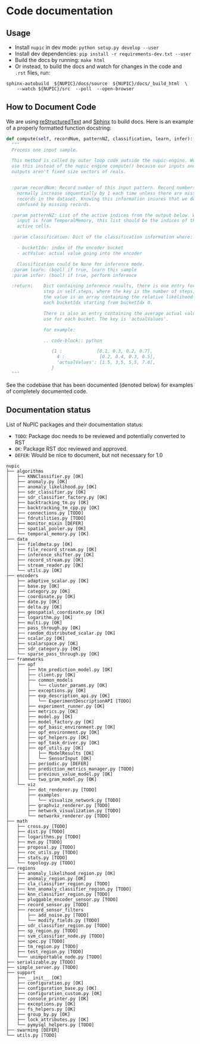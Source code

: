 # Code documentation

## Usage
* Install `nupic` in dev mode: `python setup.py develop --user`
* Install dev dependencies: `pip install -r requirements-dev.txt --user`
* Build the docs by running: `make html`
* Or instead, to build the docs and watch for changes in the code and `.rst` files, run:
```
sphinx-autobuild  ${NUPIC}/docs/source  ${NUPIC}/docs/_build_html  \
    --watch ${NUPIC}/src  --poll  --open-browser
```

## How to Document Code

We are using [reStructuredText](http://docutils.sourceforge.net/docs/user/rst/quickref.html) and [Sphinx](http://www.sphinx-doc.org/en/stable/) to build docs. Here is an example of a properly formatted function docstring:

```python
def compute(self, recordNum, patternNZ, classification, learn, infer):
  """
  Process one input sample.

  This method is called by outer loop code outside the nupic-engine. We
  use this instead of the nupic engine compute() because our inputs and
  outputs aren't fixed size vectors of reals.


  :param recordNum: Record number of this input pattern. Record numbers
    normally increase sequentially by 1 each time unless there are missing
    records in the dataset. Knowing this information insures that we don't get
    confused by missing records.

  :param patternNZ: List of the active indices from the output below. When the
    input is from TemporalMemory, this list should be the indices of the
    active cells.

  :param classification: Dict of the classification information where:

    - bucketIdx: index of the encoder bucket
    - actValue: actual value going into the encoder

    Classification could be None for inference mode.
  :param learn: (bool) if true, learn this sample
  :param infer: (bool) if true, perform inference

  :return:    Dict containing inference results, there is one entry for each
              step in self.steps, where the key is the number of steps, and
              the value is an array containing the relative likelihood for
              each bucketIdx starting from bucketIdx 0.

              There is also an entry containing the average actual value to
              use for each bucket. The key is 'actualValues'.

              for example:

              .. code-block:: python

                 {1 :             [0.1, 0.3, 0.2, 0.7],
                   4 :             [0.2, 0.4, 0.3, 0.5],
                   'actualValues': [1.5, 3,5, 5,5, 7.6],
                 }
  """

```

See the codebase that has been documented (denoted below) for examples of completely documented code.

## Documentation status
List of NuPIC packages and their documentation status:
* `TODO`: Package doc needs to be reviewed and potentially converted to RST
* `OK`: Package RST doc reviewed and approved.
* `DEFER`: Would be nice to document, but not necessary for 1.0

```
nupic
├── algorithms
│   ├── KNNClassifier.py [OK]
│   ├── anomaly.py [OK]
│   ├── anomaly_likelihood.py [OK]
│   ├── sdr_classifier.py [OK]
│   ├── sdr_classifier_factory.py [OK]
│   ├── backtracking_tm.py [OK]
│   ├── backtracking_tm_cpp.py [OK]
│   ├── connections.py [TODO]
│   ├── fdrutilities.py [TODO]
│   ├── monitor_mixin [DEFER]
│   ├── spatial_pooler.py [OK]
│   └── temporal_memory.py [OK]
├── data
│   ├── fieldmeta.py [OK]
│   ├── file_record_stream.py [OK]
│   ├── inference_shifter.py [OK]
│   ├── record_stream.py [OK]
│   ├── stream_reader.py [OK]
│   └── utils.py [OK]
├── encoders
│   ├── adaptive_scalar.py [OK]
│   ├── base.py [OK]
│   ├── category.py [OK]
│   ├── coordinate.py [OK]
│   ├── date.py [OK]
│   ├── delta.py [OK]
│   ├── geospatial_coordinate.py [OK]
│   ├── logarithm.py [OK]
│   ├── multi.py [OK]
│   ├── pass_through.py [OK]
│   ├── random_distributed_scalar.py [OK]
│   ├── scalar.py [OK]
│   ├── scalarspace.py [OK]
│   ├── sdr_category.py [OK]
│   └── sparse_pass_through.py [OK]
├── frameworks
│   ├── opf
│   │   ├── htm_prediction_model.py [OK]
│   │   ├── client.py [OK]
│   │   ├── common_models
│   │   │   └── cluster_params.py [OK]
│   │   ├── exceptions.py [OK]
│   │   ├── exp_description_api.py [OK]
│   │   │   └── ExperimentDescriptionAPI [TODO]
│   │   ├── experiment_runner.py [OK]
│   │   ├── metrics.py [OK]
│   │   ├── model.py [OK]
│   │   ├── model_factory.py [OK]
│   │   ├── opf_basic_environment.py [OK]
│   │   ├── opf_environment.py [OK]
│   │   ├── opf_helpers.py [OK]
│   │   ├── opf_task_driver.py [OK]
│   │   ├── opf_utils.py [OK]
│   │   │   ├── ModelResults [OK]
│   │   │   └── SensorInput [OK]
│   │   ├── periodic.py [DEFER]
│   │   ├── prediction_metrics_manager.py [TODO]
│   │   ├── previous_value_model.py [OK]
│   │   └── two_gram_model.py [OK]
│   └── viz
│       ├── dot_renderer.py [TODO]
│       ├── examples
│       │   └── visualize_network.py [TODO]
│       ├── graphviz_renderer.py [TODO]
│       ├── network_visualization.py [TODO]
│       └── networkx_renderer.py [TODO]
├── math
│   ├── cross.py [TODO]
│   ├── dist.py [TODO]
│   ├── logarithms.py [TODO]
│   ├── mvn.py [TODO]
│   ├── proposal.py [TODO]
│   ├── roc_utils.py [TODO]
│   ├── stats.py [TODO]
│   └── topology.py [TODO]
├── regions
│   ├── anomaly_likelihood_region.py [OK]
│   ├── anomaly_region.py [OK]
│   ├── cla_classifier_region.py [TODO]
│   ├── knn_anomaly_classifier_region.py [TODO]
│   ├── knn_classifier_region.py [TODO]
│   ├── pluggable_encoder_sensor.py [TODO]
│   ├── record_sensor.py [TODO]
│   ├── record_sensor_filters
│   │   ├── add_noise.py [TODO]
│   │   └── modify_fields.py [TODO]
│   ├── sdr_classifier_region.py [TODO]
│   ├── sp_region.py [TODO]
│   ├── svm_classifier_node.py [TODO]
│   ├── spec.py [TODO]
│   ├── tm_region.py [TODO]
│   ├── test_region.py [TODO]
│   └─── unimportable_node.py [TODO]
├── serializable.py [TODO]
├── simple_server.py [TODO]
├── support
│   ├── __init__ [OK]
│   ├── configuration.py [OK]
│   ├── configuration_base.py [OK]
│   ├── configuration_custom.py [OK]
│   ├── console_printer.py [OK]
│   ├── exceptions.py [OK]
│   ├── fs_helpers.py [OK]
│   ├── group_by.py [OK]
│   ├── lock_attributes.py [OK]
│   └── pymysql_helpers.py [TODO]
├── swarming [DEFER]
└── utils.py [TODO]

```
